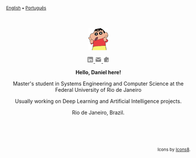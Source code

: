 <sub><a href="./README.md">English</a> • <a href="./README_pt_BR.md">Português</a></sub>
<div align="center">
  <br>
  <br>
  <a href="https://www.danields.me/en">
    <img height="60" src="./imgs/avatars/shinchan.png" />
  </a>
  <br>
  <p>
    <a href="https://www.linkedin.com/in/ddssantos/">
      <img width="18" src="./imgs/linkedin.svg" />
    </a>
    <a href="mailto:daniel.d.s.c.g@hotmail.com">
      <img width="18" src="./imgs/email.png" />
    </a>
    <a href="https://www.danields.me/en">
      <img width="18"src="./imgs/webpage.png" />
    </a>
  </p>
  <p><b>Hello, Daniel here!</b></p> 
  <p>Master's student in Systems Engineering and Computer Science at the Federal University of Rio de Janeiro</p>
  <p>Usually working on Deep Learning and Artificial Intelligence projects.</p>
  <p>Rio de Janeiro, Brazil.</p>
</div>

<br>
<br>
<br>


<p align='right'><sub>Icons by <a target="_blank" href="https://icons8.com.br">Icons8</a>.</sub></p>


